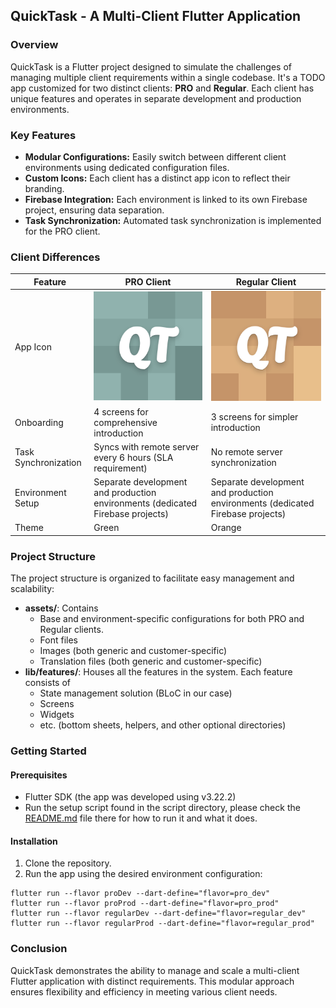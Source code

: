 ## QuickTask - A Multi-Client Flutter Application

### Overview

QuickTask is a Flutter project designed to simulate the challenges of managing multiple client requirements within a single codebase. It's a TODO app customized for two distinct clients: **PRO** and **Regular**. Each client has unique features and operates in separate development and production environments.

### Key Features

- **Modular Configurations:** Easily switch between different client environments using dedicated configuration files.
- **Custom Icons:** Each client has a distinct app icon to reflect their branding.
- **Firebase Integration:** Each environment is linked to its own Firebase project, ensuring data separation.
- **Task Synchronization:** Automated task synchronization is implemented for the PRO client.

### Client Differences

| Feature              | PRO Client                                                                                                                       | Regular Client                                                                                                                           |
|----------------------|----------------------------------------------------------------------------------------------------------------------------------|------------------------------------------------------------------------------------------------------------------------------------------|
| App Icon             | ![PRO Client Icon](https://github.com/byshy/unicode_quick_task/blob/main/apps/quick_task/android/app/src/pro/play_store_512.png) | ![Regular Client Icon](https://github.com/byshy/unicode_quick_task/blob/main/apps/quick_task/android/app/src/regular/play_store_512.png) |
| Onboarding           | 4 screens for comprehensive introduction                                                                                         | 3 screens for simpler introduction                                                                                                       |
| Task Synchronization | Syncs with remote server every 6 hours (SLA requirement)                                                                         | No remote server synchronization                                                                                                         |
| Environment Setup    | Separate development and production environments (dedicated Firebase projects)                                                   | Separate development and production environments (dedicated Firebase projects)                                                           |
| Theme                | Green                                                                                                                            | Orange                                                                                                                                   |

### Project Structure

The project structure is organized to facilitate easy management and scalability:
- **assets/**: Contains
  - Base and environment-specific configurations for both PRO and Regular clients.
  - Font files
  - Images (both generic and customer-specific)
  - Translation files (both generic and customer-specific)
- **lib/features/**: Houses all the features in the system. Each feature consists of
  - State management solution (BLoC in our case)
  - Screens
  - Widgets
  - etc. (bottom sheets, helpers, and other optional directories)

### Getting Started

#### Prerequisites
- Flutter SDK (the app was developed using v3.22.2)
- Run the setup script found in the script directory, please check the [README.md](scripts/README.md) file there for how to run it and what it does.

#### Installation
1. Clone the repository.
2. Run the app using the desired environment configuration:

```
flutter run --flavor proDev --dart-define="flavor=pro_dev"
flutter run --flavor proProd --dart-define="flavor=pro_prod"
flutter run --flavor regularDev --dart-define="flavor=regular_dev"
flutter run --flavor regularProd --dart-define="flavor=regular_prod"
```

### Conclusion

QuickTask demonstrates the ability to manage and scale a multi-client Flutter application with distinct requirements. This modular approach ensures flexibility and efficiency in meeting various client needs.